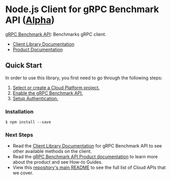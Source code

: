 # Node.js Client for gRPC Benchmark API ([Alpha](https://github.com/GoogleCloudPlatform/google-cloud-node#versioning))

[gRPC Benchmark API][Product Documentation]: Benchmarks gRPC client.

- [Client Library Documentation][]
- [Product Documentation][]

## Quick Start
In order to use this library, you first need to go through the following steps:

1. [Select or create a Cloud Platform project.](https://console.cloud.google.com/project)
2. [Enable the gRPC Benchmark API.](https://console.cloud.google.com/apis/api/test)
3. [Setup Authentication.](https://googlecloudplatform.github.io/google-cloud-node/#/docs/google-cloud/master/guides/authentication)

### Installation
```
$ npm install --save
```

### Next Steps
- Read the [Client Library Documentation][] for gRPC Benchmark API to see other available methods on the client.
- Read the [gRPC Benchmark API Product documentation][Product Documentation] to learn more about the product and see How-to Guides.
- View this [repository's main README](https://github.com/GoogleCloudPlatform/google-cloud-node/blob/master/README.md) to see the full list of Cloud APIs that we cover.

[Client Library Documentation]: https://googlecloudplatform.github.io/google-cloud-node/#/docs/test
[Product Documentation]: https://cloud.google.com/test